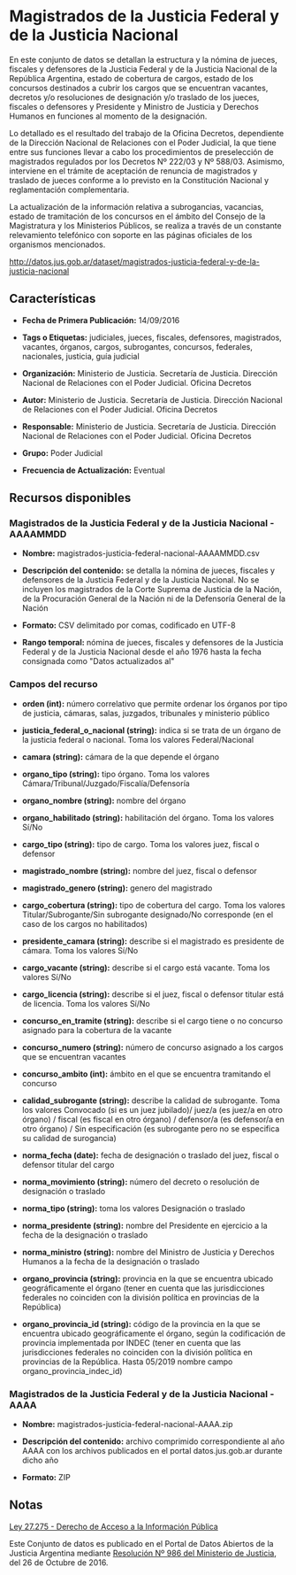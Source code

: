 Magistrados de la Justicia Federal y de la Justicia Nacional
==============================================================================

En este conjunto de datos se detallan la estructura y la nómina de jueces, fiscales y defensores de la Justicia Federal y de la Justicia Nacional de la República Argentina, estado de cobertura de cargos, estado de los concursos destinados a cubrir los cargos que se encuentran vacantes, decretos y/o resoluciones de designación y/o traslado de los jueces, fiscales o defensores y Presidente y Ministro de Justicia y Derechos Humanos en funciones al momento de la designación.

Lo detallado es el resultado del trabajo de la Oficina Decretos, dependiente de la Dirección Nacional de Relaciones con el Poder Judicial, la que tiene entre sus funciones llevar a cabo los procedimientos de preselección de magistrados regulados por los Decretos Nº 222/03 y Nº 588/03. Asimismo, interviene en el trámite de aceptación de renuncia de magistrados y traslado de jueces conforme a lo previsto en la Constitución Nacional y reglamentación complementaria. 

La actualización de la información relativa a subrogancias, vacancias, estado de tramitación de los concursos en el ámbito del Consejo de la Magistratura y los Ministerios Públicos, se realiza a través de un constante relevamiento telefónico con soporte en las páginas oficiales de los organismos mencionados. 

http://datos.jus.gob.ar/dataset/magistrados-justicia-federal-y-de-la-justicia-nacional

Características
---------------

- **Fecha de Primera Publicación:** 14/09/2016

- **Tags o Etiquetas:** judiciales, jueces, fiscales, defensores, magistrados, vacantes, órganos, cargos, subrogantes, concursos, federales, nacionales, justicia, guía judicial

- **Organización:** Ministerio de Justicia. Secretaría de Justicia. Dirección Nacional de Relaciones con el Poder Judicial. Oficina Decretos

- **Autor:** Ministerio de Justicia. Secretaría de Justicia. Dirección Nacional de Relaciones con el Poder Judicial. Oficina Decretos

- **Responsable:** Ministerio de Justicia. Secretaría de Justicia. Dirección Nacional de Relaciones con el Poder Judicial. Oficina Decretos

- **Grupo:** Poder Judicial

- **Frecuencia de Actualización:** Eventual

Recursos disponibles
--------------------

### Magistrados de la Justicia Federal y de la Justicia Nacional - AAAAMMDD

- **Nombre:** magistrados-justicia-federal-nacional-AAAAMMDD.csv

- **Descripción del contenido:** se detalla la nómina de jueces, fiscales y defensores de la Justicia Federal y de la Justicia Nacional.  No se incluyen los magistrados de la Corte Suprema de Justicia de la Nación, de la Procuración General de la Nación ni de la Defensoría General de la Nación

- **Formato:** CSV delimitado por comas, codificado en UTF-8

- **Rango temporal:** nómina de jueces, fiscales y defensores de la Justicia Federal y de la Justicia Nacional desde el año 1976 hasta la fecha consignada como "Datos actualizados al"

### Campos del recurso

- **orden (int):** número correlativo que permite ordenar los órganos por tipo de justicia, cámaras, salas, juzgados, tribunales y ministerio público

- **justicia_federal_o_nacional (string):** indica si se trata de un órgano de la justicia federal o nacional. Toma los valores Federal/Nacional

- **camara (string):** cámara de la que depende el órgano

- **organo_tipo (string):** tipo órgano. Toma los valores Cámara/Tribunal/Juzgado/Fiscalía/Defensoría

- **organo_nombre (string):** nombre del órgano

- **organo_habilitado (string):** habilitación del órgano. Toma los valores Sí/No

- **cargo_tipo (string):** tipo de cargo. Toma los valores juez, fiscal o defensor

- **magistrado_nombre (string):** nombre del juez, fiscal o defensor

- **magistrado_genero (string):** genero del magistrado

- **cargo_cobertura (string):** tipo de cobertura del cargo. Toma los valores Titular/Subrogante/Sin subrogante designado/No corresponde (en el caso de los cargos no habilitados)

- **presidente_camara (string):** describe si el magistrado es presidente de cámara. Toma los valores Sí/No

- **cargo_vacante (string):** describe si el cargo está vacante. Toma los valores Sí/No

- **cargo_licencia (string):** describe si el juez, fiscal o defensor titular está de licencia. Toma los valores Sí/No

- **concurso_en_tramite (string):** describe si el cargo tiene o no concurso asignado para la cobertura de la vacante

- **concurso_numero (string):** número de concurso asignado a los cargos que se encuentran vacantes

- **concurso_ambito (int):** ámbito en el que se encuentra tramitando el concurso

- **calidad_subrogante (string):** describe la calidad de subrogante. Toma los valores Convocado (si es un juez jubilado)/ juez/a (es juez/a en otro órgano) / fiscal (es fiscal en otro órgano) / defensor/a (es defensor/a en otro órgano) / Sin especificación (es subrogante pero no se especifica su calidad de surogancia)

- **norma_fecha (date):** fecha de designación o traslado del juez, fiscal o defensor titular del cargo

- **norma_movimiento (string):** número del decreto o resolución de designación o traslado

- **norma_tipo (string):** toma los valores Designación o traslado

- **norma_presidente (string):** nombre del Presidente en ejercicio a la fecha de la designación o traslado

- **norma_ministro (string):** nombre del Ministro de Justicia y Derechos Humanos a la fecha de la designación o traslado

- **organo_provincia (string):** provincia en la que se encuentra ubicado geográficamente el órgano (tener en cuenta que las jurisdicciones federales no coinciden con la división política en provincias de la República)

- **organo_provincia_id (string):** código de la provincia en la que se encuentra ubicado geográficamente el órgano, según la codificación de provincia implementada por INDEC (tener en cuenta que las jurisdicciones federales no coinciden con la división política en provincias de la República. Hasta 05/2019 nombre campo organo_provincia_indec_id)

### Magistrados de la Justicia Federal y de la Justicia Nacional - AAAA

- **Nombre:** magistrados-justicia-federal-nacional-AAAA.zip

- **Descripción del contenido:** archivo comprimido correspondiente al año AAAA con los archivos publicados en el portal datos.jus.gob.ar durante dicho año

- **Formato:** ZIP

Notas
-----

[Ley 27.275 - Derecho de Acceso a la Información Pública]( http://servicios.infoleg.gob.ar/infolegInternet/anexos/265000-269999/265949/norma.htm)

Este Conjunto de datos es publicado en el Portal de Datos Abiertos de la Justicia Argentina mediante [Resolución Nº 986 del Ministerio de Justicia](http://datos.jus.gob.ar/resoluciones/RESOL-2016-986-E-APN-MJ.pdf), del 26 de Octubre de 2016.
